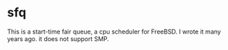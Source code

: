 # sfq
This is a start-time fair queue, a cpu scheduler for FreeBSD. I wrote it many years ago.
it does not support SMP.
